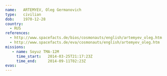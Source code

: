 ```yaml
---
name:	ARTEMYEV, Oleg Germanovich
type:	civilian
dob:	1970-12-28
country:
  - RUS
references:
  - http://www.spacefacts.de/bios/cosmonauts/english/artemyev_oleg.htm
  - http://www.spacefacts.de/eva/cosmonauts/english/artemyev_oleg.htm
missions:
   - name: Soyuz TMA-12M
     time_start:   2014-03-25T21:17:23Z
     time_end:     2014-09-11T02:23Z
evas:
---
```

